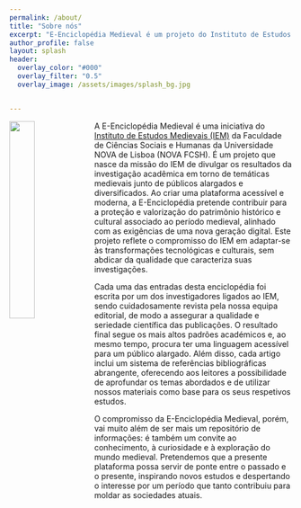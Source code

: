 ```yaml
---
permalink: /about/
title: "Sobre nós"
excerpt: "E-Enciclopédia Medieval é um projeto do Instituto de Estudos Medievais"
author_profile: false
layout: splash
header:
  overlay_color: "#000"
  overlay_filter: "0.5"
  overlay_image: /assets/images/splash_bg.jpg


---
```


<img style="float: left; width: 30%" src="{{ site.baseurl }}/assets/images/LOGO-IEM.svg">


A E-Enciclopédia Medieval é uma iniciativa do <a href="https://iem.fcsh.unl.pt/" target="_blank">Instituto de Estudos Medievais (IEM)</a> da Faculdade de Ciências Sociais e Humanas da Universidade NOVA de Lisboa (NOVA FCSH). É um projeto que nasce da missão do IEM de divulgar os resultados da investigação acadêmica em torno de temáticas medievais junto de públicos alargados e diversificados. Ao criar uma plataforma acessível e moderna, a E-Enciclopédia pretende contribuir para a proteção e valorização do patrimônio histórico e cultural associado ao período medieval, alinhado com as exigências de uma nova geração digital. Este projeto reflete o compromisso do IEM em adaptar-se às transformações tecnológicas e culturais, sem abdicar da qualidade que caracteriza suas investigações.

Cada uma das entradas desta enciclopédia foi escrita por um dos investigadores ligados ao IEM, sendo cuidadosamente revista pela nossa equipa editorial, de modo a assegurar a qualidade e seriedade científica das publicações. O resultado final segue os mais altos padrões académicos e, ao mesmo tempo, procura ter uma linguagem acessível para um público alargado. Além disso, cada artigo inclui um sistema de referências bibliográficas abrangente, oferecendo aos leitores a possibilidade de aprofundar os temas abordados e de utilizar nossos materiais como base para os seus respetivos estudos. 

O compromisso da E-Enciclopédia Medieval, porém, vai muito além de ser mais um repositório de informações: é também um convite ao conhecimento, à curiosidade e à exploração do mundo medieval. Pretendemos que a presente plataforma possa servir de ponte entre o passado e o presente, inspirando novos estudos e despertando o interesse por um período que tanto contribuiu para moldar as sociedades atuais. 
